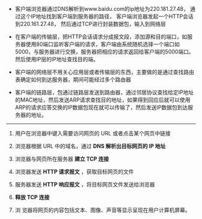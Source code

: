- 客户端浏览器通过DNS解析到www.baidu.com的ip地址为220.181.27.48， 通过这个IP地址找到客户端到服务器的路径， 客户端浏览器发起一个HTTP会话到220.161.27.48， 然后通过TCP进行封装数据包，输入到网络层

- 在客户端的传输层，把HTTP会话请求分成报文段，添加源和目的端口，如服务器使用80端口监听客户端的请求，客户端由系统随机选择一个端口如5000，与服务器进行交换，服务器把相应的请求返回给客户端的5000端口。然后使用IP层的IP地址查找目的端。

- 客户端的网络层不用关心应用层或者传输层的东西，主要做的是通过查找路由表确定如何到达服务器，期间可能经过多个路由器

- 客户端的链路层，包通过链路层发送到路由器，通过邻居协议查找给定IP地址的MAC地址，然后发送ARP请求查找目的地址，如果得到回应后就可以使用ARP的请求应答交换的IP数据包现在就可以传输了，然后发送IP数据包到达服务器的地址。

---



1. 用户在浏览器中键入需要访问网页的 URL 或者点击某个网页中链接

2. 浏览器根据 URL 中的域名，通过 **DNS 解析出目标网页的 IP 地址**

3. 浏览器与网页所在服务器 **建立 TCP 连接**

4. 浏览器发送 **HTTP 请求报文** ，获取目标网页的文件

5. 服务器发送 **HTTP 响应报文** ，将目标网页文件发送给浏览器

6. **释放 TCP 连接**

7. 浏 览器将网页的内容包括文本、图像、声音等显示呈现在用户计算机屏幕。
